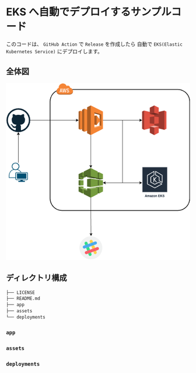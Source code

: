 # EKS へ自動でデプロイするサンプルコード

このコードは、 `GitHub Action` で `Release` を作成したら
自動で `EKS(Elastic Kubernetes Service)` にデプロイします。

## 全体図

![全体図](./assets/overall.png)

## ディレクトリ構成

```bash
├── LICENSE
├── README.md
├── app
├── assets
└── deployments
```

### `app`


### `assets`


### `deployments`

